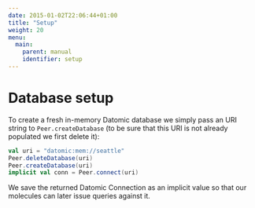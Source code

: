```yaml
---
date: 2015-01-02T22:06:44+01:00
title: "Setup"
weight: 20
menu:
  main:
    parent: manual
    identifier: setup
---
```


# Database setup


To create a fresh in-memory Datomic database we simply pass an URI string to 
`Peer.createDatabase` (to be sure that this URI is not already populated we 
first delete it):

```scala
val uri = "datomic:mem://seattle"
Peer.deleteDatabase(uri)
Peer.createDatabase(uri)
implicit val conn = Peer.connect(uri)
```
We save the returned Datomic Connection as an implicit value so that our 
molecules can later issue queries against it.

